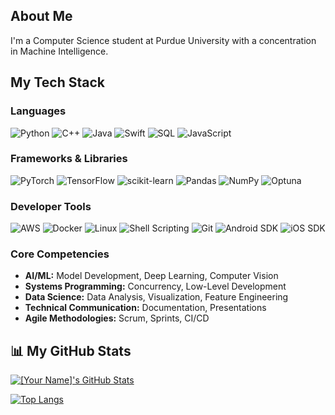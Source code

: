 ## About Me

I'm a Computer Science student at Purdue University with a concentration in Machine Intelligence. 

## My Tech Stack

### Languages
![Python](httpsS://img.shields.io/badge/Python-3776AB?style=for-the-badge&logo=python&logoColor=white)
![C++](httpsS://img.shields.io/badge/C%2B%2B-00599C?style=for-the-badge&logo=cplusplus&logoColor=white)
![Java](httpsS://img.shields.io/badge/Java-ED8B00?style=for-the-badge&logo=openjdk&logoColor=white)
![Swift](httpsS://img.shields.io/badge/Swift-F05138?style=for-the-badge&logo=swift&logoColor=white)
![SQL](httpsS://img.shields.io/badge/SQL-4479A1?style=for-the-badge&logo=postgresql&logoColor=white)
![JavaScript](httpsS://img.shields.io/badge/JavaScript-F7DF1E?style=for-the-badge&logo=javascript&logoColor=black)

### Frameworks & Libraries
![PyTorch](httpsS://img.shields.io/badge/PyTorch-EE4C2C?style=for-the-badge&logo=pytorch&logoColor=white)
![TensorFlow](httpsS://img.shields.io/badge/TensorFlow-FF6F00?style=for-the-badge&logo=tensorflow&logoColor=white)
![scikit-learn](httpsS://img.shields.io/badge/scikit--learn-F7931E?style=for-the-badge&logo=scikitlearn&logoColor=white)
![Pandas](httpsS://img.shields.io/badge/Pandas-150458?style=for-the-badge&logo=pandas&logoColor=white)
![NumPy](httpsS://img.shields.io/badge/NumPy-013243?style=for-the-badge&logo=numpy&logoColor=white)
![Optuna](httpsS://img.shields.io/badge/Optuna-803B77?style=for-the-badge&logo=optuna&logoColor=white)

### Developer Tools
![AWS](httpsS://img.shields.io/badge/AWS-232F3E?style=for-the-badge&logo=amazonwebservices&logoColor=white)
![Docker](httpsS://img.shields.io/badge/Docker-2496ED?style=for-the-badge&logo=docker&logoColor=white)
![Linux](httpsS://img.shields.io/badge/Linux-FCC624?style=for-the-badge&logo=linux&logoColor=black)
![Shell Scripting](httpsS://img.shields.io/badge/Shell_Script-121011?style=for-the-badge&logo=gnu-bash&logoColor=white)
![Git](httpsS://img.shields.io/badge/Git-F05032?style=for-the-badge&logo=git&logoColor=white)
![Android SDK](httpsS://img.shields.io/badge/Android_SDK-3DDC84?style=for-the-badge&logo=android&logoColor=white)
![iOS SDK](httpsS://img.shields.io/badge/iOS_SDK-000000?style=for-the-badge&logo=apple&logoColor=white)

### Core Competencies
-   **AI/ML:** Model Development, Deep Learning, Computer Vision
-   **Systems Programming:** Concurrency, Low-Level Development
-   **Data Science:** Data Analysis, Visualization, Feature Engineering
-   **Technical Communication:** Documentation, Presentations
-   **Agile Methodologies:** Scrum, Sprints, CI/CD

## 📊 My GitHub Stats
[![[Your Name]'s GitHub Stats](httpsS://github-readme-stats.vercel.app/api?username=[clee140]&show_icons=true&theme=radical&hide_border=true)](httpsS://github.com/anuragnetwork/github-readme-stats)

[![Top Langs](httpsS://github-readme-stats.vercel.app/api/top-langs/?username=[clee140]&layout=compact&theme=radical&hide_border=true)](httpsS://github.com/anuragnetwork/github-readme-stats)



